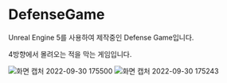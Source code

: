 # DefenseGame

Unreal Engine 5를 사용하여 제작중인 Defense Game입니다.

4방향에서 몰려오는 적을 막는 게임입니다.

![화면 캡처 2022-09-30 175500](https://user-images.githubusercontent.com/34498116/195022592-44bc3384-0eee-46b4-aacc-aa9b0bfbd709.jpg)
![화면 캡처 2022-09-30 175243](https://user-images.githubusercontent.com/34498116/195022603-d4648e8f-bcbc-4f99-85b6-68900040deda.jpg)
